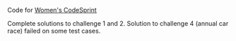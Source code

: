 Code for [Women's CodeSprint](https://www.hackerrank.com/contests/womens-codesprint/challenges)

Complete solutions to challenge 1 and 2. Solution to challenge 4 (annual car race) failed on some test cases.
